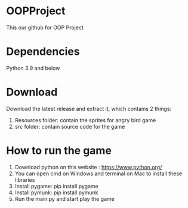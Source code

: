 # OOPProject
This our github for OOP Project
# Dependencies
Python 3.9 and below 
# Download
Download the latest release and extract it, which contains 2 things:
1. Resources folder: contain the sprites for angry bird game
2. src folder: contain source code for the game
# How to run the game
1. Download python on this website : https://www.python.org/
2. You can open cmd on Windows and terminal on Mac to install these libraries
3. Install pygame: pip install pygame
4. Install pymunk: pip install pymunk
5. Run the main.py and start play the game

